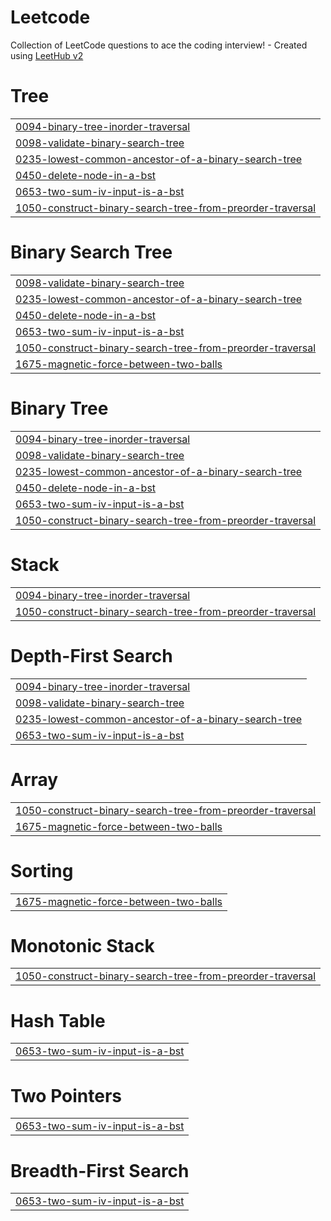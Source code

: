 # Leetcode
Collection of LeetCode questions to ace the coding interview! - Created using [LeetHub v2](https://github.com/arunbhardwaj/LeetHub-2.0)


# Tree
|  |
| ------- |
| [0094-binary-tree-inorder-traversal](https://github.com/MPatel2412/Leetcode/tree/master/0094-binary-tree-inorder-traversal) |
| [0098-validate-binary-search-tree](https://github.com/MPatel2412/Leetcode/tree/master/0098-validate-binary-search-tree) |
| [0235-lowest-common-ancestor-of-a-binary-search-tree](https://github.com/MPatel2412/Leetcode/tree/master/0235-lowest-common-ancestor-of-a-binary-search-tree) |
| [0450-delete-node-in-a-bst](https://github.com/MPatel2412/Leetcode/tree/master/0450-delete-node-in-a-bst) |
| [0653-two-sum-iv-input-is-a-bst](https://github.com/MPatel2412/Leetcode/tree/master/0653-two-sum-iv-input-is-a-bst) |
| [1050-construct-binary-search-tree-from-preorder-traversal](https://github.com/MPatel2412/Leetcode/tree/master/1050-construct-binary-search-tree-from-preorder-traversal) |
# Binary Search Tree
|  |
| ------- |
| [0098-validate-binary-search-tree](https://github.com/MPatel2412/Leetcode/tree/master/0098-validate-binary-search-tree) |
| [0235-lowest-common-ancestor-of-a-binary-search-tree](https://github.com/MPatel2412/Leetcode/tree/master/0235-lowest-common-ancestor-of-a-binary-search-tree) |
| [0450-delete-node-in-a-bst](https://github.com/MPatel2412/Leetcode/tree/master/0450-delete-node-in-a-bst) |
| [0653-two-sum-iv-input-is-a-bst](https://github.com/MPatel2412/Leetcode/tree/master/0653-two-sum-iv-input-is-a-bst) |
| [1050-construct-binary-search-tree-from-preorder-traversal](https://github.com/MPatel2412/Leetcode/tree/master/1050-construct-binary-search-tree-from-preorder-traversal) |
| [1675-magnetic-force-between-two-balls](https://github.com/MPatel2412/Leetcode/tree/master/1675-magnetic-force-between-two-balls) |
# Binary Tree
|  |
| ------- |
| [0094-binary-tree-inorder-traversal](https://github.com/MPatel2412/Leetcode/tree/master/0094-binary-tree-inorder-traversal) |
| [0098-validate-binary-search-tree](https://github.com/MPatel2412/Leetcode/tree/master/0098-validate-binary-search-tree) |
| [0235-lowest-common-ancestor-of-a-binary-search-tree](https://github.com/MPatel2412/Leetcode/tree/master/0235-lowest-common-ancestor-of-a-binary-search-tree) |
| [0450-delete-node-in-a-bst](https://github.com/MPatel2412/Leetcode/tree/master/0450-delete-node-in-a-bst) |
| [0653-two-sum-iv-input-is-a-bst](https://github.com/MPatel2412/Leetcode/tree/master/0653-two-sum-iv-input-is-a-bst) |
| [1050-construct-binary-search-tree-from-preorder-traversal](https://github.com/MPatel2412/Leetcode/tree/master/1050-construct-binary-search-tree-from-preorder-traversal) |
# Stack
|  |
| ------- |
| [0094-binary-tree-inorder-traversal](https://github.com/MPatel2412/Leetcode/tree/master/0094-binary-tree-inorder-traversal) |
| [1050-construct-binary-search-tree-from-preorder-traversal](https://github.com/MPatel2412/Leetcode/tree/master/1050-construct-binary-search-tree-from-preorder-traversal) |
# Depth-First Search
|  |
| ------- |
| [0094-binary-tree-inorder-traversal](https://github.com/MPatel2412/Leetcode/tree/master/0094-binary-tree-inorder-traversal) |
| [0098-validate-binary-search-tree](https://github.com/MPatel2412/Leetcode/tree/master/0098-validate-binary-search-tree) |
| [0235-lowest-common-ancestor-of-a-binary-search-tree](https://github.com/MPatel2412/Leetcode/tree/master/0235-lowest-common-ancestor-of-a-binary-search-tree) |
| [0653-two-sum-iv-input-is-a-bst](https://github.com/MPatel2412/Leetcode/tree/master/0653-two-sum-iv-input-is-a-bst) |
# Array
|  |
| ------- |
| [1050-construct-binary-search-tree-from-preorder-traversal](https://github.com/MPatel2412/Leetcode/tree/master/1050-construct-binary-search-tree-from-preorder-traversal) |
| [1675-magnetic-force-between-two-balls](https://github.com/MPatel2412/Leetcode/tree/master/1675-magnetic-force-between-two-balls) |
# Sorting
|  |
| ------- |
| [1675-magnetic-force-between-two-balls](https://github.com/MPatel2412/Leetcode/tree/master/1675-magnetic-force-between-two-balls) |
# Monotonic Stack
|  |
| ------- |
| [1050-construct-binary-search-tree-from-preorder-traversal](https://github.com/MPatel2412/Leetcode/tree/master/1050-construct-binary-search-tree-from-preorder-traversal) |
# Hash Table
|  |
| ------- |
| [0653-two-sum-iv-input-is-a-bst](https://github.com/MPatel2412/Leetcode/tree/master/0653-two-sum-iv-input-is-a-bst) |
# Two Pointers
|  |
| ------- |
| [0653-two-sum-iv-input-is-a-bst](https://github.com/MPatel2412/Leetcode/tree/master/0653-two-sum-iv-input-is-a-bst) |
# Breadth-First Search
|  |
| ------- |
| [0653-two-sum-iv-input-is-a-bst](https://github.com/MPatel2412/Leetcode/tree/master/0653-two-sum-iv-input-is-a-bst) |